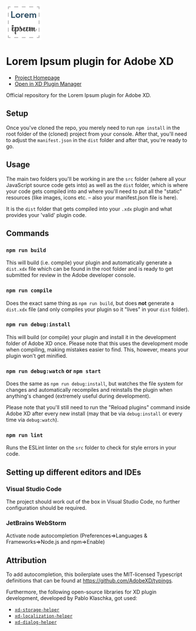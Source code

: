 ![Lorem Ipsum Plugin Logo](./dist/icons/icon@3x.png)
# Lorem Ipsum plugin for Adobe XD

- [Project Homepage](https://xdplugins.pabloklaschka.de/plugins/lorem-ipsum)
- [Open in XD Plugin Manager](https://xd.adobelanding.com/en/xd-plugin-download/?name=700b7996)

Official repository for the Lorem Ipsum plugin for Adobe XD.

## Setup
Once you've cloned the repo, you merely need to run `npm install` in the root folder of the (cloned) project from your console. After that, you'll need to adjust the `manifest.json` in the `dist` folder and after that, you're ready to go.

## Usage
The main two folders you'll be working in are the `src` folder (where all your JavaScript source code gets into) as well as the `dist` folder, which is where your code gets compiled into and where you'll need to put all the "static" resources (like images, icons etc. – also your manifest.json file is here).

It is the `dist` folder that gets compiled into your `.xdx` plugin and what provides your 'valid' plugin code.

## Commands

### `npm run build`
This will build (i.e. compile) your plugin and automatically generate a `dist.xdx` file which can be found in the root folder and is ready to get submitted for review in the Adobe developer console.

### `npm run compile`
Does the exact same thing as `npm run build`, but does **not** generate a `dist.xdx` file (and only compiles your plugin so it "lives" in your `dist` folder).

### `npm run debug:install`
This will build (or compile) your plugin and install it in the development folder of Adobe XD once. Please note that this uses the development mode when compiling, making mistakes easier to find. This, however, means your plugin won't get minified.

### `npm run debug:watch` or `npm start`
Does the same as `npm run debug:install`, but watches the file system for changes and automatically recompiles and reinstalls the plugin when anything's changed (extremely useful during development).

Please note that you'll still need to run the "Reload plugins" command inside Adobe XD after every new install (may that be via `debug:install` or every time via `debug:watch`).

### `npm run lint`
Runs the ESLint linter on the `src` folder to check for style errors in your code.

## Setting up different editors and IDEs
### Visual Studio Code
The project should work out of the box in Visual Studio Code, no further configuration should be required.

### JetBrains WebStorm
Activate node autocompletion (Preferences=>Languages & Frameworks=>Node.js and npm=>Enable)

## Attribution
To add autocompletion, this boilerplate uses the MIT-licensed Typescript definitions that can be found at <https://github.com/AdobeXD/typings>.

Furthermore, the following open-source libraries for XD plugin development, developed by Pablo Klaschka, got used:
- [`xd-storage-helper`](https://github.com/pklaschka/xd-storage-helper)
- [`xd-localization-helper`](https://github.com/pklaschka/xd-localization-helper)
- [`xd-dialog-helper`](https://github.com/pklaschka/xd-dialog-helper)
